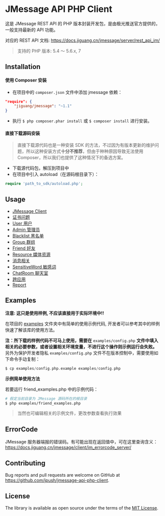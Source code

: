# JMessage API PHP Client

这是 JMessage REST API 的 PHP 版本封装开发包，是由极光推送官方提供的，一般支持最新的 API 功能。

对应的 REST API 文档: https://docs.jiguang.cn/jmessage/server/rest_api_im/

> 支持的 PHP 版本: 5.4 ～ 5.6.x, 7

## Installation

#### 使用 Composer 安装

- 在项目中的 `composer.json` 文件中添加 jmessage 依赖：

```json
"require": {
    "jiguang/jmessage": "~1.1"
}
```

- 执行 `$ php composer.phar install` 或 `$ composer install` 进行安装。

#### 直接下载源码安装

> 直接下载源代码也是一种安装 SDK 的方法，不过因为有版本更新的维护问题，所以这种安装方式**十分不推荐**，但由于种种原因导致无法使用 Composer，所以我们也提供了这种情况下的备选方案。

- 下载源代码包，解压到项目中
- 在项目中引入 autoload（在源码根目录下）：

```php
require 'path_to_sdk/autoload.php';
```

## Usage

* [JMessage Client](https://github.com/jpush/jmessage-api-php-client/blob/master/docs/GUIDE.md#jmessage-client)
* [证书问题](https://github.com/jpush/jmessage-api-php-client/blob/master/docs/GUIDE.md#证书问题)
* [User 用户](https://github.com/jpush/jmessage-api-php-client/blob/master/docs/GUIDE.md#user-用户)
* [Admin 管理员](https://github.com/jpush/jmessage-api-php-client/blob/master/docs/GUIDE.md#admin-管理员)
* [Blacklist 黑名单](https://github.com/jpush/jmessage-api-php-client/blob/master/docs/GUIDE.md#blacklist-黑名单)
* [Group 群组](https://github.com/jpush/jmessage-api-php-client/blob/master/docs/GUIDE.md#group-群组)
* [Friend 好友](https://github.com/jpush/jmessage-api-php-client/blob/master/docs/GUIDE.md#friend-好友)
* [Resource 媒体资源](https://github.com/jpush/jmessage-api-php-client/blob/master/docs/GUIDE.md#resource-媒体资源)
* [消息相关](https://github.com/jpush/jmessage-api-php-client/blob/master/docs/GUIDE.md#消息相关)
* [SensitiveWord 敏感词](https://github.com/jpush/jmessage-api-php-client/blob/master/docs/GUIDE.md#sensitiveword-敏感词)
* [ChatRoom 聊天室](https://github.com/jpush/jmessage-api-php-client/blob/master/docs/GUIDE.md#chatroom-聊天室)
* [跨应用](https://github.com/jpush/jmessage-api-php-client/blob/master/docs/CROSS.md#cross-跨应用)
* [Report](https://github.com/jpush/jmessage-api-php-client/blob/master/docs/REPORT.md)

## Examples

**注意: 这只是使用样例, 不应该直接用于实际环境中!!**

在项目的 [examples](https://github.com/jpush/jmessage-api-php-client/tree/master/examples) 文件夹中有简单的使用示例代码, 开发者可以参考其中的样例快速了解该库的使用方法。

**注：所下载的样例代码不可马上使用，需要在** `examples/config.php` **文件中填入相关的必要参数，或者设置相关环境变量，不进行这个操作则示例运行会失败。** 另外为保护开发者隐私 `examples/config.php` 文件不在版本控制中，需要使用如下命令手动复制：

```php
$ cp examples/config.php.example examples/config.php
```

**示例简单使用方法**

若要运行 friend_examples.php 中的示例代码：

```bash
# 假定当前目录为 JMessage 源码所在的根目录
$ php examples/friend_examples.php
```
> 当然也可编辑相关的示例文件，更改参数查看执行效果

## ErrorCode

JMessage 服务器端报的错误码。有可能出现在返回值中，可在这里查询含义： https://docs.jiguang.cn/jmessage/client/im_errorcode_server/

## Contributing

Bug reports and pull requests are welcome on GitHub at https://github.com/jpush/jmessage-api-php-client.

## License

The library is available as open source under the terms of the [MIT License](http://opensource.org/licenses/MIT).
